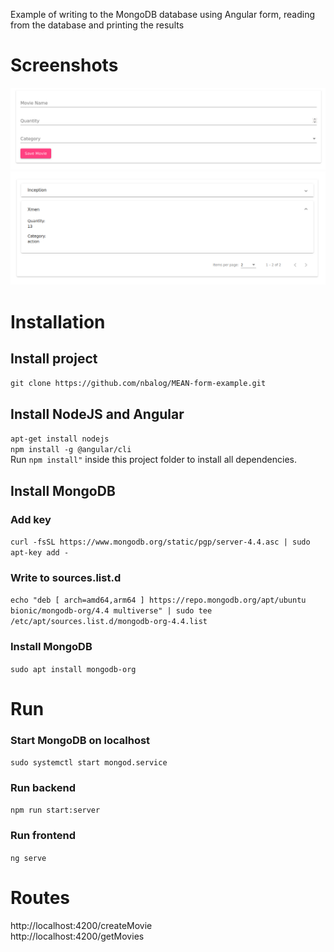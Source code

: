 Example of writing to the MongoDB database using Angular form, reading from the database and printing the results
# Screenshots
![Create movie](https://github.com/nbalog/MEAN-form-example/blob/main/images/create-movie.png?raw=true)
![Get movies](https://github.com/nbalog/MEAN-form-example/blob/main/images/get-movies.png?raw=true)
# Installation
## Install project
``` git clone https://github.com/nbalog/MEAN-form-example.git ```
## Install NodeJS and Angular
``` apt-get install nodejs ```  
``` npm install -g @angular/cli ```     
Run ``` npm install" ``` inside this project folder to install all dependencies.

## Install MongoDB 
### Add key
``` curl -fsSL https://www.mongodb.org/static/pgp/server-4.4.asc | sudo apt-key add - ``` 
### Write to sources.list.d
``` echo "deb [ arch=amd64,arm64 ] https://repo.mongodb.org/apt/ubuntu bionic/mongodb-org/4.4 multiverse" | sudo tee /etc/apt/sources.list.d/mongodb-org-4.4.list ```
### Install MongoDB
``` sudo apt install mongodb-org ```

# Run
### Start MongoDB on localhost
``` sudo systemctl start mongod.service ```
### Run backend  
``` npm run start:server ```
### Run frontend
``` ng serve ``` 

# Routes
http://localhost:4200/createMovie    
http://localhost:4200/getMovies   

